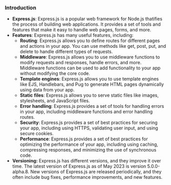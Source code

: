 ### Introduction

- **Express.js**: Express.js is a popular web framework for Node.js thatifies the process of building web applications. It provides a set of tools and features that make it easy to handle web pages, forms, and more.
- **Features**: Express.js has many useful features, including:
  - **Routing**: Express.js allows you to define routes for different pages and actions in your app. You can use methods like get, post, put, and delete to handle different types of requests.
  - **Middleware**: Express.js allows you to use middleware functions to modify requests and responses, handle errors, and more. Middleware functions can be used to add functionality to your app without modifying the core code.
  - **Template** **engines**: Express.js allows you to use template engines like EJS, Handlebars, and Pug to generate HTML pages dynamically using data from your app.
  - **Static** **files**: Express.js allows you to serve static files like images, stylesheets, and JavaScript files.
  - **Error** **handling**: Express.js provides a set of tools for handling errors in your app, including middleware functions and error handling routes.
  - **Security**: Express.js provides a set of best practices for securing your app, including using HTTPS, validating user input, and using secure cookies.
  - **Performance**: Express.js provides a set of best practices for optimizing the performance of your app, including using caching, compressing responses, and minimizing the use of synchronous code.
- **Versioning:** Express.js has different versions, and they improve it over time. The latest version of Express.js as of May 2023 is version 5.0.0-alpha.8. New versions of Express.js are released periodically, and they often include bug fixes, performance improvements, and new features.